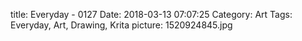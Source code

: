 title: Everyday - 0127
Date: 2018-03-13 07:07:25
Category: Art
Tags: Everyday, Art, Drawing, Krita
picture: 1520924845.jpg
